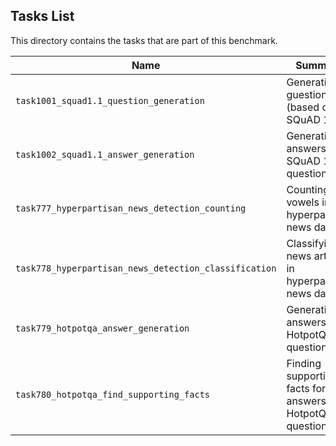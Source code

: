 ## Tasks List 

This directory contains the tasks that are part of this benchmark. 


Name | Summary | Category
---- | ----------- | --------
`task1001_squad1.1_question_generation` | Generating guestions (based on SQuAD 1.1) | Question Generation  
`task1002_squad1.1_answer_generation` | Generating answers to SQuAD 1.1 questions | Answer Generation
`task777_hyperpartisan_news_detection_counting` | Counting vowels in hyperpartisan news dataset | Counting
`task778_hyperpartisan_news_detection_classification` | Classifying news articles in hyperpartisan news dataset | Classification
`task779_hotpotqa_answer_generation` | Generating answers to HotpotQA questions | Answer Generation
`task780_hotpotqa_find_supporting_facts` | Finding supporting facts for answers to HotpotQA questions | Find Supporting Facts
